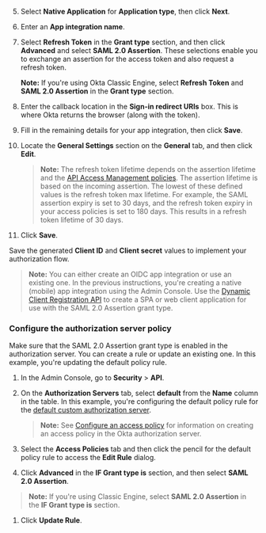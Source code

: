 5. Select **Native Application** for **Application type**, then click **Next**.
1. Enter an **App integration name**.
1. Select **Refresh Token** in the **Grant type** section, and then click **Advanced** and select **SAML 2.0 Assertion**. These selections enable you to exchange an assertion for the access token and also request a refresh token.

    **Note:** If you're using Okta Classic Engine, select **Refresh Token** and **SAML 2.0 Assertion** in the **Grant type** section.

1. Enter the callback location in the **Sign-in redirect URIs** box. This is where Okta returns the browser (along with the token).
1. Fill in the remaining details for your app integration, then click **Save**.
1. Locate the **General Settings** section on the **General** tab, and then click **Edit**.


   > **Note:** The refresh token lifetime depends on the assertion lifetime and the [API Access Management policies](#configure-the-authorization-server-policy). The assertion lifetime is based on the incoming assertion. The lowest of these defined values is the refresh token max lifetime. For example, the SAML assertion expiry is set to 30 days, and the refresh token expiry in your access policies is set to 180 days. This results in a refresh token lifetime of 30 days.

1. Click **Save**.

Save the generated **Client ID** and **Client secret** values to implement your authorization flow.

> **Note:** You can either create an OIDC app integration or use an existing one. In the previous instructions, you're creating a native (mobile) app integration using the Admin Console. Use the [Dynamic Client Registration API](/docs/reference/api/oauth-clients/#client-application-object) to create a SPA or web client application for use with the SAML 2.0 Assertion grant type.

### Configure the authorization server policy

Make sure that the SAML 2.0 Assertion grant type is enabled in the authorization server. You can create a rule or update an existing one. In this example, you're updating the default policy rule.

1. In the Admin Console, go to **Security** > **API**.
1. On the **Authorization Servers** tab, select **default** from the **Name** column in the table. In this example, you're configuring the default policy rule for the [default custom authorization server](/docs/concepts/auth-servers/).

    > **Note:** See [Configure an access policy](/docs/guides/configure-access-policy/) for information on creating an access policy in the Okta authorization server.

1. Select the **Access Policies** tab and then click the pencil for the default policy rule to access the **Edit Rule** dialog.
1. Click **Advanced** in the **IF Grant type is** section, and then select **SAML 2.0 Assertion**.

> **Note:** If you're using Classic Engine, select **SAML 2.0 Assertion** in the **IF Grant type is** section.

1. Click **Update Rule**.
